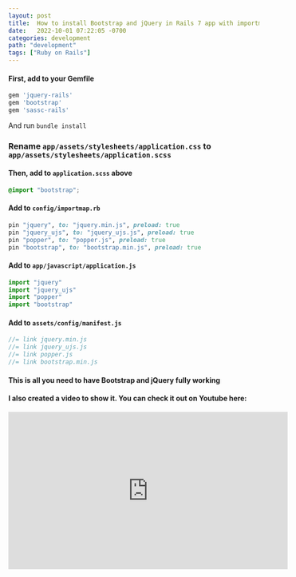 ```yaml
---
layout: post
title:  How to install Bootstrap and jQuery in Rails 7 app with importmap
date:   2022-10-01 07:22:05 -0700
categories: development
path: "development"
tags: ["Ruby on Rails"]
---
```



#### First, add to your Gemfile
```ruby
gem 'jquery-rails'
gem 'bootstrap'
gem 'sassc-rails'
```
And run ```bundle install```

### Rename ```app/assets/stylesheets/application.css``` to ```app/assets/stylesheets/application.scss```

#### Then, add to ```application.scss``` above
```scss
@import "bootstrap";
```

#### Add to ```config/importmap.rb```
```ruby
pin "jquery", to: "jquery.min.js", preload: true
pin "jquery_ujs", to: "jquery_ujs.js", preload: true
pin "popper", to: "popper.js", preload: true
pin "bootstrap", to: "bootstrap.min.js", preload: true
```

#### Add to ```app/javascript/application.js```
```js
import "jquery"
import "jquery_ujs"
import "popper"
import "bootstrap"
```

#### Add to ```assets/config/manifest.js```
```js
//= link jquery.min.js
//= link jquery_ujs.js
//= link popper.js
//= link bootstrap.min.js
```

#### This is all you need to have Bootstrap and jQuery fully working

#### I also created a video to show it. You can check it out on Youtube here:

<iframe width="560" height="315" src="https://www.youtube.com/watch?v=C1ySLawZJ8Q" title="YouTube video player" frameborder="0" allow="accelerometer; autoplay; clipboard-write; encrypted-media; gyroscope; picture-in-picture" allowfullscreen></iframe>
<br />